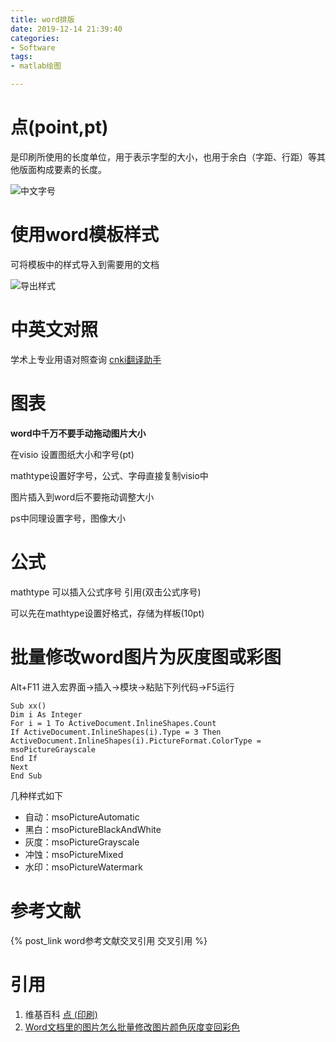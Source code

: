 ```yaml
---
title: word排版
date: 2019-12-14 21:39:40
categories:
- Software
tags:
- matlab绘图

---
```


# 点(point,pt)
是印刷所使用的长度单位，用于表示字型的大小，也用于余白（字距、行距）等其他版面构成要素的长度。

![中文字号](中文字号.png)



	
# 使用word模板样式
可将模板中的样式导入到需要用的文档

![导出样式](导出样式.png)
# 中英文对照
学术上专业用语对照查询
[cnki翻译助手](http://dict.cnki.net/dict_result.aspx)
# 图表
**word中千万不要手动拖动图片大小**

在visio 设置图纸大小和字号(pt)

mathtype设置好字号，公式、字母直接复制visio中

图片插入到word后不要拖动调整大小

ps中同理设置字号，图像大小
# 公式
mathtype 可以插入公式序号 引用(双击公式序号) 

可以先在mathtype设置好格式，存储为样板(10pt)

# 批量修改word图片为灰度图或彩图
Alt+F11 进入宏界面->插入->模块->粘贴下列代码->F5运行

    Sub xx()
    Dim i As Integer
    For i = 1 To ActiveDocument.InlineShapes.Count
    If ActiveDocument.InlineShapes(i).Type = 3 Then
    ActiveDocument.InlineShapes(i).PictureFormat.ColorType = msoPictureGrayscale
    End If
    Next
    End Sub

几种样式如下
- 自动：msoPictureAutomatic
- 黑白：msoPictureBlackAndWhite
- 灰度：msoPictureGrayscale
- 冲蚀：msoPictureMixed
- 水印：msoPictureWatermark

# 参考文献 

{% post_link word参考文献交叉引用 交叉引用 %}

# 引用
1. 维基百科 [点 (印刷)](https://zh.wikipedia.org/wiki/%E9%BB%9E_(%E5%8D%B0%E5%88%B7))
2. [Word文档里的图片怎么批量修改图片颜色灰度变回彩色](https://wenwen.sogou.com/z/q807873456.htm)